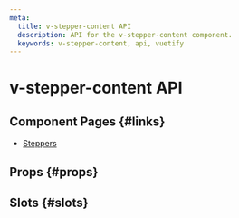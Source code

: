 ```yaml
---
meta:
  title: v-stepper-content API
  description: API for the v-stepper-content component.
  keywords: v-stepper-content, api, vuetify
---
```


# v-stepper-content API

<entry-ad />

## Component Pages {#links}

- [Steppers](components/steppers)

## Props {#props}

<api-section name="v-stepper-content" section="props" />

## Slots {#slots}

<api-section name="v-stepper-content" section="slots" />

<backmatter />
